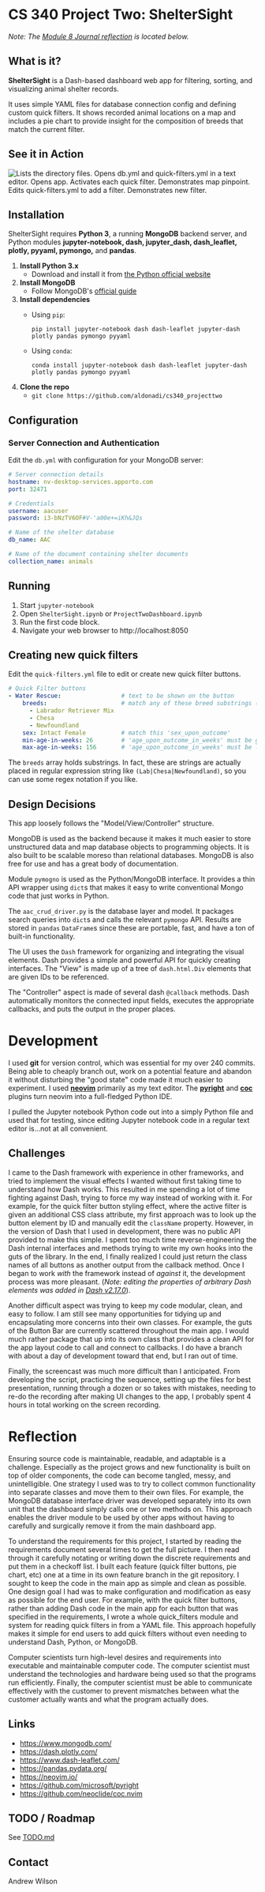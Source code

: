 # CS 340 Project Two: ShelterSight

*Note: The [Module 8 Journal reflection](#reflection) is located below.*

## What is it?

**ShelterSight** is a Dash-based dashboard web app for filtering, sorting,
and visualizing animal shelter records.

It uses simple YAML files for database connection config and defining
custom quick filters. It shows recorded animal locations on a map and
includes a pie chart to provide insight for the composition of breeds
that match the current filter.

## See it in Action

![Lists the directory files.
Opens `db.yml` and `quick-filters.yml` in a text editor. 
Opens app. Activates each quick filter. Demonstrates 
map pinpoint. Edits `quick-filters.yml` to add a filter.
Demonstrates new filter.](screencast.gif "ShelterSight Screencast")

## Installation

ShelterSight requires **Python 3**, a running **MongoDB** backend server, and
 Python modules **jupyter-notebook, dash, jupyter_dash, dash_leaflet, plotly, 
  pyyaml, pymongo,** and **pandas**.

1. **Install Python 3.x**
   * Download and install it from [the Python official website](https://neovim.io/)
2. **Install MongoDB**
   * Follow MongoDB's [official guide](https://www.mongodb.com/docs/manual/installation/)
3. **Install dependencies**
   * Using `pip`:
   
     `pip install jupyter-notebook dash dash-leaflet jupyter-dash plotly pandas pymongo pyyaml`

   * Using `conda`:
   
     `conda install jupyter-notebook dash dash-leaflet jupyter-dash plotly pandas pymongo pyyaml`
4. **Clone the repo**
   * `git clone https://github.com/aldonadi/cs340_projecttwo`

## Configuration

### Server Connection and Authentication

Edit the `db.yml` with configuration for your MongoDB server:
```yml
# Server connection details
hostname: nv-desktop-services.apporto.com
port: 32471

# Credentials
username: aacuser
password: i3-bNzTV6OF#V-'a00e+=iKh&JQs

# Name of the shelter database
db_name: AAC

# Name of the document containing shelter documents
collection_name: animals
```

## Running 

1. Start `jupyter-notebook`
2. Open `ShelterSight.ipynb` or `ProjectTwoDashboard.ipynb`
3. Run the first code block.
4. Navigate your web browser to http://localhost:8050

## Creating new quick filters

Edit the `quick-filters.yml` file to edit or create new quick filter buttons.

```yaml
# Quick Filter buttons
- Water Rescue:                 # text to be shown on the button
    breeds:                     # match any of these breed substrings (e.g. "Chesa" matches "Chesapeake"t
      - Labrador Retriever Mix
      - Chesa
      - Newfoundland
    sex: Intact Female          # match this 'sex_upon_outcome'
    min-age-in-weeks: 26        # 'age_upon_outcome_in_weeks' must be greater than or equal to this
    max-age-in-weeks: 156       # 'age_upon_outcome_in_weeks' must be less than or equal to this
```

The `breeds` array holds substrings. In fact, these are strings are actually placed in
regular expression string like `(Lab|Chesa|Newfoundland)`, so you can use some regex
notation if you like.

## Design Decisions

This app loosely follows the "Model/View/Controller" structure.

MongoDB is used as the backend because it makes it much easier to store
unstructured data and map database objects to programming objects. It is
also built to be scalable moreso than relational databases. MongoDB is also
free for use and has a great body of documentation.

Module `pymogno` is used as the Python/MongoDB interface. It provides a thin
API wrapper using `dict`s that makes it easy to write conventional Mongo code
that just works in Python.

The `aac_crud_driver.py` is the database layer and model. It packages search
queries into `dict`s and calls the relevant `pymongo` API. Results are stored
in `pandas` `DataFrame`s since these are portable, fast, and have a ton of
built-in functionality.

The UI uses the `Dash` framework for organizing and integrating the visual
elements. Dash provides a simple and powerful API for quickly creating interfaces.
The "View" is made up of a tree of `dash.html.Div` elements that are given
IDs to be referenced.

The "Controller" aspect is made of several dash `@callback` methods. Dash
automatically monitors the connected input fields, executes the appropriate 
callbacks, and puts the output in the proper places.

# Development

I used **git** for version control, which was essential for my over 240 commits. Being
able to cheaply branch out, work on a potential feature and abandon it without
disturbing the "good state" code made it much easier to experiment. I used 
**[neovim](https://neovim.io/)** primarily as my text editor. The 
**[pyright](https://github.com/microsoft/pyright)** and 
**[coc](https://github.com/neoclide/coc.nvim)** plugins turn neovim into a full-fledged
Python IDE.

I pulled the Jupyter notebook Python code out into a simply Python file and used that
for testing, since editing Jupyter notebook code in a regular text editor is...not at
all convenient.

## Challenges

I came to the Dash framework with experience in other frameworks, and tried to 
implement the visual effects I wanted without first taking time to understand 
how Dash works. This resulted in me spending a lot of time fighting against Dash,
trying to force my way instead of working with it. For example, for the quick
filter button styling effect, where the active filter is given an additional CSS
class attribute, my first approach was to look up the button element by ID and 
manually edit the `className` property. However, in the version of Dash that I
used in development, there was no public API provided to make this simple. I 
spent too much time reverse-engineering the Dash internal interfaces and methods
trying to write my own hooks into the guts of the library. In the end, I finally
realized I could just return the class names of all buttons as another output from
the callback method. Once I began to work *with* the framework instead of *against*
it, the development process was more pleasant. (*Note: editing the properties of
arbitrary Dash elements was added in
[Dash v2.17.0](https://github.com/plotly/dash/releases/tag/v2.17.0)*).

Another difficult aspect was trying to keep my code modular, clean, and easy to
follow. I am still see many opportunities for tidying up and encapsulating more 
concerns into their own classes. For example, the guts of the Button Bar are 
currently scattered throughout the main app. I would much rather package that up
into its own class that provides a clean API for the app layout code to call and
connect to callbacks. I do have a branch with about a day of development toward that
end, but I ran out of time.

Finally, the screencast was much more difficult than I anticipated. From developing
the script, practicing the sequence, setting up the files for best presentation,
running through a dozen or so takes with mistakes, needing to re-do the recording
after making UI changes to the app, I probably spent 4 hours in total working on 
the screen recording.

# Reflection

Ensuring source code is maintainable, readable, and adaptable is a challenge.
Especially as the project grows and new functionality is built on top of older
components, the code can become tangled, messy, and unintelligible. One
strategy I used was to try to collect common functionality into separate
classes and move them to their own files. For example, the MongoDB database
interface driver was developed separately into its own unit that the dashboard
simply calls one or two methods on. This approach enables the driver module to
be used by other apps without having to carefully and surgically remove it from
the main dashboard app.

To understand the requirements for this project, I started by reading the
requirements document several times to get the full picture. I then read
through it carefully notating or writing down the discrete requirements and put
them in a checkoff list. I built each feature (quick filter buttons, pie chart,
etc) one at a time in its own feature branch in the git repository. I sought to
keep the code in the main app as simple and clean as possible. One design goal
I had was to make configuration and modification as easy as possible for the
end user. For example, with the quick filter buttons, rather than adding Dash
code in the main app for each button that was specified in the requirements, I
wrote a whole quick_filters module and system for reading quick filters in from
a YAML file. This approach hopefully makes it simple for end users to add quick
filters without even needing to understand Dash, Python, or MongoDB.

Computer scientists turn high-level desires and requirements into executable
and maintainable computer code. The computer scientist must understand the
technologies and hardware being used so that the programs run efficiently.
Finally, the computer scientist must be able to communicate effectively with
the customer to prevent mismatches between what the customer actually wants and
what the program actually does.

## Links

* https://www.mongodb.com/
* https://dash.plotly.com/
* https://www.dash-leaflet.com/
* https://pandas.pydata.org/
* https://neovim.io/
* https://github.com/microsoft/pyright
* https://github.com/neoclide/coc.nvim

## TODO / Roadmap

See [TODO.md](./TODO.md)

## Contact

Andrew Wilson

